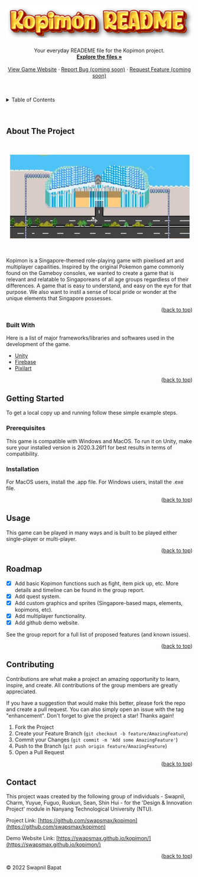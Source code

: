 <div id="top"></div>



<!-- PROJECT LOGO -->
<br />
<div align="center">
  <a href="https://github.com/swapsmax/kopimon">
    <img src="images/kopimon_readme.png" alt="Logo">
  </a>

  <h3 align="center"></h3>

  <p align="center">
    Your everyday READEME file for the Kopimon project.
    <br />
    <a href="https://github.com/swapsmax/kopimon/tree/main/projectfiles"><strong>Explore the files »</strong></a>
    <br />
    <br />
    <a href="https://swapsmax.github.io/kopimon/">View Game Website</a>
    ·
    <a href="https://github.com/swapsmax/kopimon">Report Bug (coming soon)</a>
    ·
    <a href="https://github.com/swapsmax/kopimon">Request Feature (coming soon)</a>
  </p>
</div>

<br />
<br />


<!-- TABLE OF CONTENTS -->
<details>
  <summary>Table of Contents</summary>
  <ol>
    <li>
      <a href="#about-the-project">About The Project</a>
      <ul>
        <li><a href="#built-with">Built With</a></li>
      </ul>
    </li>
    <li>
      <a href="#getting-started">Getting Started</a>
      <ul>
        <li><a href="#prerequisites">Prerequisites</a></li>
        <li><a href="#installation">Installation</a></li>
      </ul>
    </li>
    <li><a href="#usage">Usage</a></li>
    <li><a href="#roadmap">Roadmap</a></li>
    <li><a href="#contributing">Contributing</a></li>
    <li><a href="#contact">Contact</a></li>
  </ol>
</details>

<br />
<br />


<!-- ABOUT THE PROJECT -->
## About The Project

<br />
<br />

<div align="center">
  <img src="images/esplanade_scene.png" alt="Esplanade Scene" >
</div>

<br />
<br />

Kopimon is a Singapore-themed role-playing game with pixelised art and multiplayer capailities. Inspired by the original Pokemon game commonly found on the Gameboy consoles, we wanted to create a game that is relevant and relatable to Singaporeans of all age groups regardless of their differences. A game that is easy to understand, and easy on the eye for that purpose. We also want to instil a sense of local pride or wonder at the unique elements that Singapore possesses.

<p align="right">(<a href="#top">back to top</a>)</p>



### Built With

Here is a list of major frameworks/libraries and softwares used in the development of the game.

* [Unity](https://unity.com/)
* [Firebase](https://firebase.google.com/)
* [Pixilart](https://pixilart.com/)


<p align="right">(<a href="#top">back to top</a>)</p>



<!-- GETTING STARTED -->
## Getting Started

To get a local copy up and running follow these simple example steps.

### Prerequisites

This game is compatible with Windows and MacOS. 
To run it on Unity, make sure your installed version is 2020.3.26f1 for best results in terms of compatibility.

### Installation

For MacOS users, install the .app file.
For Windows users, install the .exe file.

<p align="right">(<a href="#top">back to top</a>)</p>



<!-- USAGE EXAMPLES -->
## Usage

This game can be played in many ways and is built to be played either single-player or multi-player.

<p align="right">(<a href="#top">back to top</a>)</p>



<!-- ROADMAP -->
## Roadmap

- [x] Add basic Kopimon functions such as fight, item pick up, etc. More details and timeline can be found in the group report.
- [x] Add quest system.
- [x] Add custom graphics and sprites (Singapore-based maps, elements, kopimons, etc).
- [x] Add multiplayer functionality.
- [x] Add github demo website.

See the group report for a full list of proposed features (and known issues).

<p align="right">(<a href="#top">back to top</a>)</p>



<!-- CONTRIBUTING -->
## Contributing

Contributions are what make a project an amazing opportunity to learn, inspire, and create. All contributions of the group members are greatly appreciated.

If you have a suggestion that would make this better, please fork the repo and create a pull request. You can also simply open an issue with the tag "enhancement".
Don't forget to give the project a star! Thanks again!

1. Fork the Project
2. Create your Feature Branch (`git checkout -b feature/AmazingFeature`)
3. Commit your Changes (`git commit -m 'Add some AmazingFeature'`)
4. Push to the Branch (`git push origin feature/AmazingFeature`)
5. Open a Pull Request

<p align="right">(<a href="#top">back to top</a>)</p>




<!-- CONTACT -->
## Contact

This project waas created by the following group of individuals - Swapnil, Charm, Yuyue, Fuguo, Ruokun, Sean, Shin Hui - for the 'Design & Innovation Project' module in Nanyang Technological University (NTU).

Project Link: [https://github.com/swapsmax/kopimon](https://github.com/swapsmax/kopimon)

Demo Website Link: [https://swapsmax.github.io/kopimon/](https://swapsmax.github.io/kopimon/)

<p align="right">(<a href="#top">back to top</a>)</p>



<!-- MARKDOWN LINKS & IMAGES -->
[product-screenshot]: images/screenshot.png

© 2022 Swapnil Bapat

